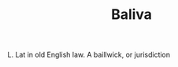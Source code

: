 ---
title: Baliva
permalink: "/definitions/baliva.html"
body: L. Lat in old English law. A baillwick, or jurisdiction
published_at: '2018-07-07'
layout: post
---